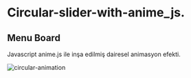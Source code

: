 # Circular-slider-with-anime_js.

## Menu Board
Javascript anime.js ile inşa edilmiş dairesel animasyon efekti.

![circular-animation](https://user-images.githubusercontent.com/37614073/49290422-fc118800-f4b7-11e8-928b-186b4845a17a.png)
